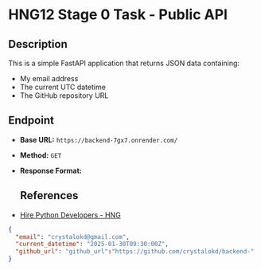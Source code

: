 # HNG12 Stage 0 Task - Public API

## Description
This is a simple FastAPI application that returns JSON data containing:
- My email address
- The current UTC datetime
- The GitHub repository URL

## Endpoint
- **Base URL:** `https://backend-7gx7.onrender.com/`
- **Method:** `GET`
- **Response Format:**

  ## **References**
- [Hire Python Developers - HNG](https://hng.tech/hire/python-developers)

```json
{
  "email": "crystalokd@gmail.com",
  "current_datetime": "2025-01-30T09:30:00Z",
  "github_url": "github_url":"https://github.com/crystalokd/backend-"
}

